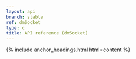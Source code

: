 ```yaml
---
layout: api
branch: stable
ref: dmSocket
type: c
title: API reference (dmSocket)
---
```

{% include anchor_headings.html html=content %}